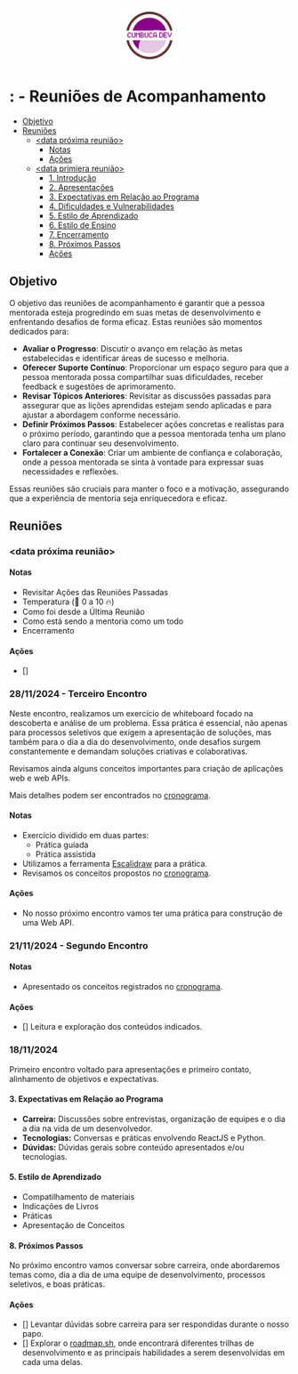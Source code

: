 <!-- markdownlint-disable MD024 -->

<div align="center">
  <picture>
    <source
      media="(prefers-color-scheme: dark)"
      srcset="https://github.com/cumbucadev/design/raw/main/images/logo-dark-transparent.png"
    >
    <img
      alt="Logo do Cumbuca Dev"
      src="https://github.com/cumbucadev/design/raw/main/images/logo-light-transparent.png"
      width="20%"
    >
  </picture>
</div>

# <nome pessoa mentorada> : <nome pessoa mentora> - Reuniões de Acompanhamento

- [Objetivo](#objetivo)
- [Reuniões](#reuniões)
  - [<data próxima reunião>](#)
    - [Notas](#notas)
    - [Ações](#ações)
  - [<data primiera reunião>](#-1)
    - [1. Introdução](#1-introdução)
    - [2. Apresentações](#2-apresentações)
    - [3. Expectativas em Relação ao Programa](#3-expectativas-em-relação-ao-programa)
    - [4. Dificuldades e Vulnerabilidades](#4-dificuldades-e-vulnerabilidades)
    - [5. Estilo de Aprendizado](#5-estilo-de-aprendizado)
    - [6. Estilo de Ensino](#6-estilo-de-ensino)
    - [7. Encerramento](#7-encerramento)
    - [8. Próximos Passos](#8-próximos-passos)
    - [Ações](#ações-1)

## Objetivo

O objetivo das reuniões de acompanhamento é garantir que a pessoa mentorada esteja progredindo em
suas metas de desenvolvimento e enfrentando desafios de forma eficaz. Estas reuniões são momentos
dedicados para:

- **Avaliar o Progresso**: Discutir o avanço em relação às metas estabelecidas e identificar áreas
  de sucesso e melhoria.
- **Oferecer Suporte Contínuo**: Proporcionar um espaço seguro para que a pessoa mentorada possa
  compartilhar suas dificuldades, receber feedback e sugestões de aprimoramento.
- **Revisar Tópicos Anteriores**: Revisitar as discussões passadas para assegurar que as lições
  aprendidas estejam sendo aplicadas e para ajustar a abordagem conforme necessário.
- **Definir Próximos Passos**: Estabelecer ações concretas e realistas para o próximo período,
  garantindo que a pessoa mentorada tenha um plano claro para continuar seu desenvolvimento.
- **Fortalecer a Conexão**: Criar um ambiente de confiança e colaboração, onde a pessoa mentorada se
  sinta à vontade para expressar suas necessidades e reflexões.

Essas reuniões são cruciais para manter o foco e a motivação, assegurando que a experiência de
mentoria seja enriquecedora e eficaz.

## Reuniões

### <data próxima reunião>

<!-- Inserir informações relevantes -->

#### Notas

- Revisitar Ações das Reuniões Passadas
- Temperatura (🧊 0 a 10 🔥)
- Como foi desde a Última Reunião
- Como está sendo a mentoria como um todo
- Encerramento

#### Ações

<!-- Utilize esta seção para listar as tarefas acordadas durante a reunião. Acompanhe o status de
cada ação e marque como concluída assim que for finalizada. -->

- [] <!-- @<pessoa> realizar <tarefa X> -->

### 28/11/2024 - Terceiro Encontro

Neste encontro, realizamos um exercício de whiteboard focado na descoberta e análise de um problema. Essa prática é essencial, não apenas para processos seletivos que exigem a apresentação de soluções, mas também para o dia a dia do desenvolvimento, onde desafios surgem constantemente e demandam soluções criativas e colaborativas.

Revisamos ainda alguns conceitos importantes para criação de aplicações web e web APIs.

Mais detalhes podem ser encontrados no [cronograma](cronograma_semana_2_a_5.md).

#### Notas

- Exercício dividido em duas partes:
  - Prática guiada
  - Prática assistida
- Utilizamos a ferramenta [Escalidraw](https://excalidraw.com/) para a prática.
- Revisamos os conceitos propostos no [cronograma](cronograma_semana_2_a_5.md).

#### Ações

- No nosso próximo encontro vamos ter uma prática para construção de uma Web API.

### 21/11/2024 - Segundo Encontro

#### Notas

- Apresentado os conceitos registrados no [cronograma](cronograma_semana_2_a_5.md).

#### Ações

- [] Leitura e exploração dos conteúdos indicados.

### 18/11/2024

Primeiro encontro voltado para apresentações e primeiro contato, alinhamento de objetivos e expectativas.

#### 3. Expectativas em Relação ao Programa

- **Carreira:** Discussões sobre entrevistas, organização de equipes e o dia a dia na vida de um desenvolvedor.
- **Tecnologias:** Conversas e práticas envolvendo ReactJS e Python.
- **Dúvidas:** Dúvidas gerais sobre conteúdo apresentados e/ou tecnologias.

#### 5. Estilo de Aprendizado

- Compatilhamento de materiais
- Indicações de Livros
- Práticas
- Apresentação de Conceitos

#### 8. Próximos Passos

No próximo encontro vamos conversar sobre carreira, onde abordaremos temas como, dia a dia de uma equipe de desenvolvimento, processos seletivos, e boas práticas.

#### Ações

- [] Levantar dúvidas sobre carreira para ser respondidas durante o nosso papo.
- [] Explorar o [roadmap.sh](https://roadmap.sh/roadmaps), onde encontrará diferentes trilhas de desenvolvimento e as principais habilidades a serem desenvolvidas em cada uma delas.